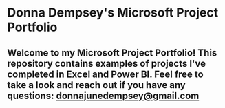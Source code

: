 # Donna Dempsey's Microsoft Project Portfolio

## Welcome to my Microsoft Project Portfolio! This repository contains examples of projects I've completed in Excel and Power BI. Feel free to take a look and reach out if you have any questions: donnajunedempsey@gmail.com
